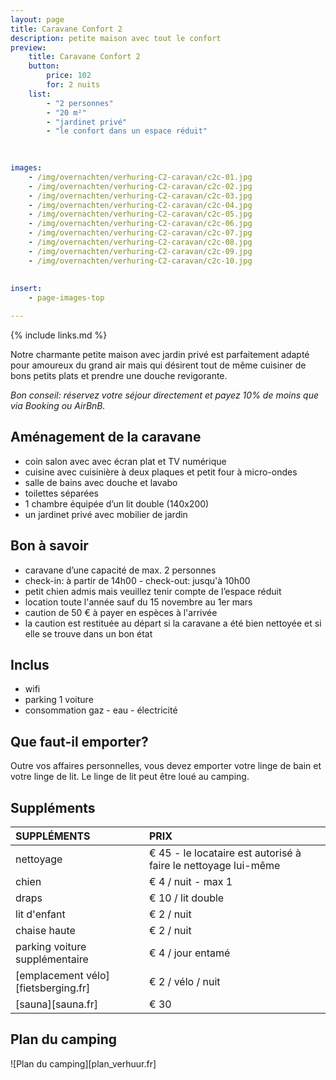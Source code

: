 ```yaml
---
layout: page
title: Caravane Confort 2 
description: petite maison avec tout le confort
preview: 
    title: Caravane Confort 2
    button:
        price: 102
        for: 2 nuits
    list:
        - "2 personnes"
        - "20 m²"
        - "jardinet privé"
        - "le confort dans un espace réduit"
        
   

images:
    - /img/overnachten/verhuring-C2-caravan/c2c-01.jpg
    - /img/overnachten/verhuring-C2-caravan/c2c-02.jpg
    - /img/overnachten/verhuring-C2-caravan/c2c-03.jpg
    - /img/overnachten/verhuring-C2-caravan/c2c-04.jpg
    - /img/overnachten/verhuring-C2-caravan/c2c-05.jpg
    - /img/overnachten/verhuring-C2-caravan/c2c-06.jpg
    - /img/overnachten/verhuring-C2-caravan/c2c-07.jpg
    - /img/overnachten/verhuring-C2-caravan/c2c-08.jpg
    - /img/overnachten/verhuring-C2-caravan/c2c-09.jpg
    - /img/overnachten/verhuring-C2-caravan/c2c-10.jpg
    
    
insert:
    - page-images-top

---
```


{% include links.md %}

Notre charmante petite maison avec jardin privé est parfaitement adapté pour amoureux du grand air mais qui désirent tout de même cuisiner de bons petits plats et prendre une douche revigorante.

*Bon conseil: réservez votre séjour directement et payez 10% de moins que via Booking ou AirBnB.*

## Aménagement de la caravane

- coin salon avec avec écran plat et TV numérique
- cuisine avec cuisinière à deux plaques et petit four à micro-ondes
- salle de bains avec douche et lavabo
- toilettes séparées
- 1 chambre équipée d’un lit double (140x200)
- un jardinet privé avec mobilier de jardin
    
## Bon à savoir

- caravane d’une capacité de max. 2 personnes
- check-in: à partir de 14h00 - check-out: jusqu'à 10h00
- petit chien admis mais veuillez tenir compte de l’espace réduit
- location toute l'année sauf du 15 novembre au 1er mars
- caution de 50 € à payer en espèces à l'arrivée
- la caution est restituée au départ si la caravane a été bien nettoyée et si elle se trouve dans un bon état

## Inclus
- wifi
- parking 1 voiture
- consommation gaz - eau - électricité 

## Que faut-il emporter?
Outre vos affaires personnelles, vous devez emporter votre linge de bain et votre linge de lit.
Le linge de lit peut être loué au camping.


## Suppléments

SUPPLÉMENTS               | PRIX
:-------------------|:-----------|
nettoyage           | € 45 - le locataire est autorisé à faire le nettoyage lui-même
chien               | € 4 / nuit - max 1
draps               | € 10 / lit double
lit d'enfant        | € 2 / nuit
chaise haute        | € 2 / nuit
parking voiture supplémentaire  | € 4 / jour entamé
[emplacement vélo][fietsberging.fr]| € 2 / vélo / nuit
[sauna][sauna.fr]   | € 30


## Plan du camping

![Plan du camping][plan_verhuur.fr]
